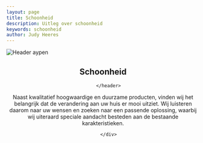 ```yaml
---
layout: page
title: Schoonheid
description: Uitleg over schoonheid
keywords: schoonheid
author: Judy Heeres
---
```

<article class="blog full">
    <div class="image">
        <img src="/img/zonwering.jpg" alt="Header aypen">
    </div>
    <!-- Inner -->
    <div class="inner">
        <header>
            <h1>Schoonheid</h1>
          
        </header>
<p>Naast kwalitatief hoogwaardige en duurzame producten, vinden wij het belangrijk dat de verandering aan uw huis er mooi uitziet. Wij luisteren daarom naar uw wensen en zoeken naar een passende oplossing, waarbij wij uiteraard speciale aandacht besteden aan de bestaande karakteristieken.</p>

        
        </div>
</article>
